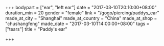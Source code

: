+++
bodypart = ["ear", "left ear"]
date = "2017-03-10T20:10:00+08:00"
duration_min = 20
gender = "female"
link = "/gogo/piercing/paddys_ear"
made_at_city = "Shanghai"
made_at_country = "China"
made_at_shop = "chushangfeng"
made_date = "2017-03-10T14:00:00+08:00"
tags = ["tears"]
title = "Paddy's ear"

+++
